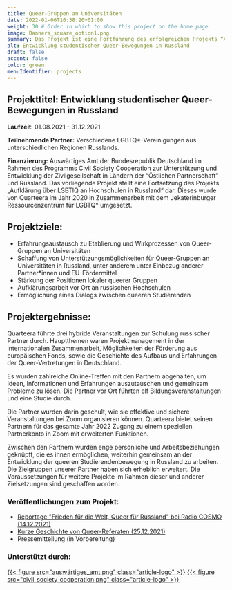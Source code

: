 ```yaml
---
title: Queer-Gruppen an Universitäten
date: 2022-01-06T16:38:20+01:00
weight: 30 # Order in which to show this project on the home page
image: Banners_square_option1.png
summary: Das Projekt ist eine Fortführung des erfolgreichen Projekts “Aufklärung über LGBTQ* an Hochschulen in Russland” aus dem Jahr 2020. 
alt: Entwicklung studentischer Queer-Bewegungen in Russland  
draft: false
accent: false
color: green
menuIdentifier: projects
---
```


## Projekttitel: Entwicklung studentischer Queer-Bewegungen in Russland 

**Laufzeit**: 01.08.2021 - 31.12.2021

 **Teilnehmende Partner:** Verschiedene LGBTQ*-Vereinigungen aus unterschiedlichen Regionen Russlands.

**Finanzierung:** Auswärtiges Amt der Bundesrepublik Deutschland im Rahmen des Programms Civil Society Cooperation zur Unterstützung und Entwicklung der Zivilgesellschaft in Ländern der “Östlichen Partnerschaft” und Russland.
Das vorliegende Projekt stellt eine Fortsetzung des Projekts „Aufklärung über LSBTIQ an Hochschulen in Russland“ dar. Dieses wurde von Quarteera im Jahr 2020 in Zusammenarbeit mit dem Jekaterinburger Ressourcenzentrum für LGBTQ\* umgesetzt.

## Projektziele: 

* Erfahrungsaustausch zu Etablierung und Wirkprozessen von Queer-Gruppen an Universitäten
* Schaffung von Unterstützungsmöglichkeiten für Queer-Gruppen an Universitäten in Russland, unter anderem unter Einbezug anderer Partner*innen und EU-Fördermittel
* Stärkung der Positionen lokaler queerer Gruppen
* Aufklärungsarbeit vor Ort an russischen Hochschulen
* Ermöglichung eines Dialogs zwischen queeren Studierenden 

## Projektergebnisse:

Quarteera führte drei hybride Veranstaltungen zur Schulung russischer Partner durch. Hauptthemen waren Projektmanagement in der internationalen Zusammenarbeit, Möglichkeiten der Förderung aus europäischen Fonds, sowie die Geschichte des Aufbaus und Erfahrungen der Queer-Vertretungen in Deutschland.

Es wurden zahlreiche Online-Treffen mit den Partnern abgehalten, um Ideen, Informationen und Erfahrungen auszutauschen und gemeinsam Probleme zu lösen.
Die Partner vor Ort führten elf Bildungsveranstaltungen und eine Studie durch.

Die Partner wurden darin geschult, wie sie effektive und sichere Veranstaltungen bei Zoom organisieren können. Quarteera bietet seinen Partnern für das gesamte Jahr 2022 Zugang zu einem speziellen Partnerkonto in Zoom mit erweiterten Funktionen.

Zwischen den Partnern wurden enge persönliche und Arbeitsbeziehungen geknüpft, die es ihnen ermöglichen, weiterhin gemeinsam an der Entwicklung der queeren Studierendenbewegung in Russland zu arbeiten. Die Zielgruppen unserer Partner haben sich erheblich erweitert.
Die Voraussetzungen für weitere Projekte im Rahmen dieser und anderer Zielsetzungen sind geschaffen worden.
### Veröffentlichungen zum Projekt:
* [Reportage "Frieden für die Welt, Queer für Russland" bei Radio COSMO (14.12.2021)](https://www1.wdr.de/radio/cosmo/programm/sendungen/radio-po-russki/gesellschaft/queer-114.html)
* [Kurze Geschichte von Queer-Referaten (25.12.2021)](/de/projects/qib21_geschichte/)
* Pressemitteilung (in Vorbereitung)

### Unterstützt durch:
[{{< figure src="auswärtiges_amt.png" class="article-logo" >}}](https://www.auswaertiges-amt.de/de/)
[{{< figure src="civil_society_cooperation.png" class="article-logo" >}}](https://civilsocietycooperation.net/)
